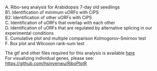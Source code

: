 A. Ribo-seq analysis for Arabidopsis 7-day old seedlings  
B1. Identification of minimum uORFs with CiPS    
B2: Identification of other uORFs with CiPS  
C. Identification of uORFs that overlap with each other   
D. Identification of uORFs that are regulated by alternative splicing in our experimental conditions  
E. Cumulative plot and multiple comparison Kolmogorov–Smirnov test   
F. Box plot and Wilcoxon rank-sum test  

The gtf and other files required for this analysis is available [here](https://data.mendeley.com/datasets/89j7snbm2r/draft?a=7b3a1001-2727-4a31-8ae5-784337dcc582)  
For visualizing individual genes, please see: https://github.com/hsinyenwu/RiboPlotR
